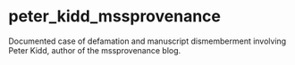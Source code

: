# peter_kidd_mssprovenance
Documented case of defamation and manuscript dismemberment involving Peter Kidd, author of the mssprovenance blog.
